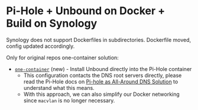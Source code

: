 # Pi-Hole + Unbound on Docker + Build on Synology

Synology does not support Dockerfiles in subdirectories. Dockerfile moved, config updated accordingly.

Only for original repos one-container solution:
- [`one-container`](one-container/) (new) - Install Unbound directly into the Pi-Hole container
  - This configuration contacts the DNS root servers directly, please read the Pi-Hole docs on [Pi-hole as All-Around DNS Solution](https://docs.pi-hole.net/guides/unbound/) to understand what this means.
  - With this approach, we can also simplify our Docker networking since `macvlan` is no longer necessary.

